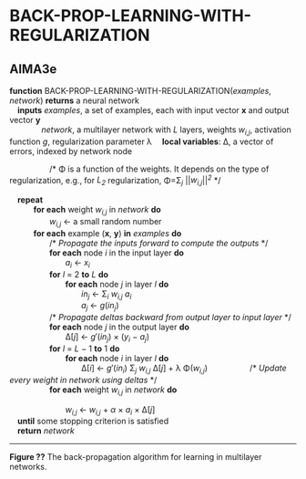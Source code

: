 # BACK-PROP-LEARNING-WITH-REGULARIZATION

## AIMA3e
__function__ BACK-PROP-LEARNING-WITH-REGULARIZATION(_examples_, _network_) __returns__ a neural network  
&emsp;__inputs__ _examples_, a set of examples, each with input vector __x__ and output vector __y__  
&emsp;&emsp;&emsp;&emsp;_network_, a multilayer network with _L_ layers, weights _w<sub>i,j</sub>_, activation function _g_, regularization parameter &lambda; 
&emsp;__local variables__: &Delta;, a vector of errors, indexed by network node  

&emsp;&emsp;&emsp;&emsp;&emsp;/\* &Phi; is a function of the weights. It depends on the type of regularization, e.g., for _L<sub>2</sub>_ regularization, &Phi;=&Sigma;<sub>_j_</sub> ||_w<sub>i,j</sub>_||<sup>_2_</sup> */  

&emsp;__repeat__  
&emsp;&emsp;&emsp;__for each__ weight _w<sub>i,j</sub>_ in _network_ __do__  
&emsp;&emsp;&emsp;&emsp;&emsp;_w<sub>i,j</sub>_ &larr; a small random number  
&emsp;&emsp;&emsp;__for each__ example (__x__, __y__) __in__ _examples_ __do__  
&emsp;&emsp;&emsp;&emsp;&emsp;/\* _Propagate the inputs forward to compute the outputs_ \*/  
&emsp;&emsp;&emsp;&emsp;&emsp;__for each__ node _i_ in the input layer __do__  
&emsp;&emsp;&emsp;&emsp;&emsp;&emsp;&emsp;_a<sub>i</sub>_ &larr; _x<sub>i</sub>_  
&emsp;&emsp;&emsp;&emsp;&emsp;__for__ _l_ = 2 __to__ _L_ __do__  
&emsp;&emsp;&emsp;&emsp;&emsp;&emsp;&emsp;__for each__ node _j_ in layer _l_ __do__  
&emsp;&emsp;&emsp;&emsp;&emsp;&emsp;&emsp;&emsp;&emsp;_in<sub>j</sub>_ &larr; &Sigma;<sub>_i_</sub> _w<sub>i,j</sub>_ _a<sub>i</sub>_  
&emsp;&emsp;&emsp;&emsp;&emsp;&emsp;&emsp;&emsp;&emsp;_a<sub>j</sub>_ &larr; _g_(_in<sub>j</sub>_)  
&emsp;&emsp;&emsp;&emsp;&emsp;/\* _Propagate deltas backward from output layer to input layer_ \*/  
&emsp;&emsp;&emsp;&emsp;&emsp;__for each__ node _j_ in the output layer __do__  
&emsp;&emsp;&emsp;&emsp;&emsp;&emsp;&emsp;&Delta;\[_j_\] &larr; _g_&prime;(_in<sub>j</sub>_) &times; (_y<sub>i</sub>_ &minus; _a<sub>j</sub>_)  
&emsp;&emsp;&emsp;&emsp;&emsp;__for__ _l_ = _L_ &minus; 1 __to__ 1 __do__  
&emsp;&emsp;&emsp;&emsp;&emsp;&emsp;&emsp;__for each__ node _i_ in layer _l_ __do__  
&emsp;&emsp;&emsp;&emsp;&emsp;&emsp;&emsp;&emsp;&emsp;&Delta;\[_i_\] &larr; _g_&prime;(_in<sub>i</sub>_) &Sigma;<sub>_j_</sub> _w<sub>i,j</sub>_ &Delta;\[_j_\]  + &lambda; &Phi;(_w<sub>i,j</sub>_)
&emsp;&emsp;&emsp;&emsp;&emsp;/\* _Update every weight in network using deltas_ \*/  
&emsp;&emsp;&emsp;&emsp;&emsp;__for each__ weight _w<sub>i,j</sub>_ in _network_ __do__ 

&emsp;&emsp;&emsp;&emsp;&emsp;&emsp;&emsp;_w<sub>i,j</sub>_ &larr; _w<sub>i,j</sub>_ &plus; _&alpha;_ &times; _a<sub>i</sub>_ &times; &Delta;\[_j_\]  
 &emsp;__until__ some stopping criterion is satisfied  
 &emsp;__return__ _network_  

---
__Figure ??__ The back\-propagation algorithm for learning in multilayer networks.
